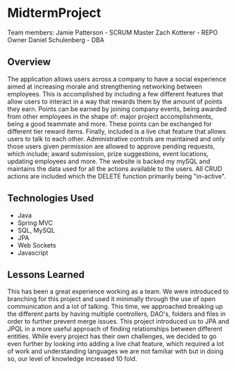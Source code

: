 # MidtermProject
Team members:
Jamie Patterson - SCRUM Master
Zach Kotterer - REPO Owner
Daniel Schulenberg - DBA

## Overview

The application allows users across a company to have a social experience aimed at increasing morale and strengthening networking between employees. This is accomplished by including a few different features that allow users to interact in a way that rewards them by the amount of points they earn. Points can be earned by joining company events, being awarded from other employees in the shape of: major project accomplishments, being a good teammate and more. These points can be exchanged for different tier reward items. Finally, included is a live chat feature that allows users to talk to each other. Administrative controls are maintained and only those users given permission are allowed to approve pending requests, which include; award submission, prize suggestions, event locations, updating employees and more. The website is backed my mySQL and maintains the data used for all the actions available to the users. All CRUD actions are included which the DELETE function primarily being "in-active".

## Technologies Used

* Java
* Spring MVC
* SQL, MySQL
* JPA
* Web Sockets
* Javascript


## Lessons Learned
This has been a great experience working as a team. We were introduced to branching for this project and used it minimally through the use of open communication and a lot of talking. This time, we approached breaking up the different parts by having multiple controllers, DAO's, folders and files in order to further prevent merge issues. This project introduced us to JPA and JPQL in a more useful approach of finding relationships between different entities. While every project has their own challenges, we decided to go even further by looking into adding a live chat feature, which required a lot of work and understanding languages we are not familiar with but in doing so, our level of knowledge increased 10 fold.
